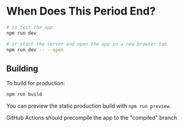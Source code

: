 # When Does This Period End?
```bash
# to test the app
npm run dev

# or start the server and open the app in a new browser tab
npm run dev -- --open
```

## Building

To build for production: 

```bash
npm run build
```

You can preview the static production build with `npm run preview`.

GitHub Actions should precompile the app to the "compiled" branch